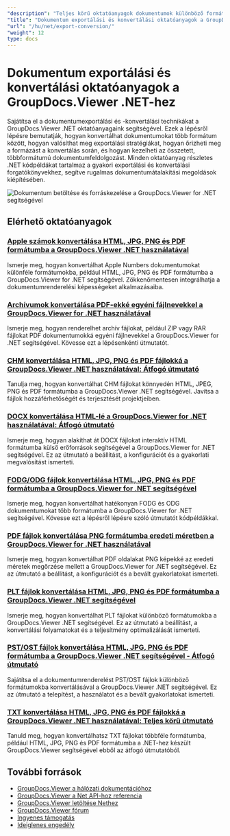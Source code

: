 ```yaml
---
"description": "Teljes körű oktatóanyagok dokumentumok különböző formátumokba exportálásához és dokumentumkonverziós stratégiák megvalósításához a GroupDocs.Viewer for .NET segítségével."
"title": "Dokumentum exportálási és konvertálási oktatóanyagok a GroupDocs.Viewer .NET-hez"
"url": "/hu/net/export-conversion/"
"weight": 12
type: docs
---
```

# Dokumentum exportálási és konvertálási oktatóanyagok a GroupDocs.Viewer .NET-hez

Sajátítsa el a dokumentumexportálási és -konvertálási technikákat a GroupDocs.Viewer .NET oktatóanyagaink segítségével. Ezek a lépésről lépésre bemutatják, hogyan konvertálhat dokumentumokat több formátum között, hogyan valósíthat meg exportálási stratégiákat, hogyan őrizheti meg a formázást a konvertálás során, és hogyan kezelheti az összetett, többformátumú dokumentumfeldolgozást. Minden oktatóanyag részletes .NET kódpéldákat tartalmaz a gyakori exportálási és konvertálási forgatókönyvekhez, segítve rugalmas dokumentumátalakítási megoldások kiépítésében.

![Dokumentum betöltése és forráskezelése a GroupDocs.Viewer for .NET segítségével](/viewer/export-conversion/image.png)

## Elérhető oktatóanyagok

### [Apple számok konvertálása HTML, JPG, PNG és PDF formátumba a GroupDocs.Viewer .NET használatával](./convert-apple-numbers-groupdocs-viewer-net/)
Ismerje meg, hogyan konvertálhat Apple Numbers dokumentumokat különféle formátumokba, például HTML, JPG, PNG és PDF formátumba a GroupDocs.Viewer for .NET segítségével. Zökkenőmentesen integrálhatja a dokumentumrenderelési képességeket alkalmazásaiba.

### [Archívumok konvertálása PDF-ekké egyéni fájlnevekkel a GroupDocs.Viewer for .NET használatával](./groupdocs-viewer-dotnet-convert-archives-to-pdfs-custom-filenames/)
Ismerje meg, hogyan renderelhet archív fájlokat, például ZIP vagy RAR fájlokat PDF dokumentumokká egyéni fájlnevekkel a GroupDocs.Viewer for .NET segítségével. Kövesse ezt a lépésenkénti útmutatót.

### [CHM konvertálása HTML, JPG, PNG és PDF fájlokká a GroupDocs.Viewer .NET használatával: Átfogó útmutató](./convert-chm-to-html-jpg-png-pdf-groupdocs-viewer-net/)
Tanulja meg, hogyan konvertálhat CHM fájlokat könnyedén HTML, JPEG, PNG és PDF formátumba a GroupDocs.Viewer .NET segítségével. Javítsa a fájlok hozzáférhetőségét és terjesztését projektjeiben.

### [DOCX konvertálása HTML-lé a GroupDocs.Viewer for .NET használatával: Átfogó útmutató](./groupdocs-viewer-dotnet-docx-to-html/)
Ismerje meg, hogyan alakíthat át DOCX fájlokat interaktív HTML formátumba külső erőforrások segítségével a GroupDocs.Viewer for .NET segítségével. Ez az útmutató a beállítást, a konfigurációt és a gyakorlati megvalósítást ismerteti.

### [FODG/ODG fájlok konvertálása HTML, JPG, PNG és PDF formátumba a GroupDocs.Viewer for .NET segítségével](./convert-fodg-og-documents-groupdocs-viewer-net/)
Ismerje meg, hogyan konvertálhat hatékonyan FODG és ODG dokumentumokat több formátumba a GroupDocs.Viewer for .NET segítségével. Kövesse ezt a lépésről lépésre szóló útmutatót kódpéldákkal.

### [PDF fájlok konvertálása PNG formátumba eredeti méretben a GroupDocs.Viewer for .NET használatával](./convert-pdfs-to-png-groupdocs-viewer-net/)
Ismerje meg, hogyan konvertálhat PDF oldalakat PNG képekké az eredeti méretek megőrzése mellett a GroupDocs.Viewer for .NET segítségével. Ez az útmutató a beállítást, a konfigurációt és a bevált gyakorlatokat ismerteti.

### [PLT fájlok konvertálása HTML, JPG, PNG és PDF formátumba a GroupDocs.Viewer .NET segítségével](./convert-plt-files-groupdocs-viewer-net/)
Ismerje meg, hogyan konvertálhat PLT fájlokat különböző formátumokba a GroupDocs.Viewer .NET segítségével. Ez az útmutató a beállítást, a konvertálási folyamatokat és a teljesítmény optimalizálását ismerteti.

### [PST/OST fájlok konvertálása HTML, JPG, PNG és PDF formátumba a GroupDocs.Viewer .NET segítségével - Átfogó útmutató](./convert-pst-ost-files-groupdocs-viewer-net/)
Sajátítsa el a dokumentumrenderelést PST/OST fájlok különböző formátumokba konvertálásával a GroupDocs.Viewer .NET segítségével. Ez az útmutató a telepítést, a használatot és a bevált gyakorlatokat ismerteti.

### [TXT konvertálása HTML, JPG, PNG és PDF fájlokká a GroupDocs.Viewer .NET használatával: Teljes körű útmutató](./groupdocs-viewer-dotnet-txt-conversion-guide/)
Tanuld meg, hogyan konvertálhatsz TXT fájlokat többféle formátumba, például HTML, JPG, PNG és PDF formátumba a .NET-hez készült GroupDocs.Viewer segítségével ebből az átfogó útmutatóból.

## További források

- [GroupDocs.Viewer a hálózati dokumentációhoz](https://docs.groupdocs.com/viewer/net/)
- [GroupDocs.Viewer a Net API-hoz referencia](https://reference.groupdocs.com/viewer/net/)
- [GroupDocs.Viewer letöltése Nethez](https://releases.groupdocs.com/viewer/net/)
- [GroupDocs.Viewer fórum](https://forum.groupdocs.com/c/viewer/9)
- [Ingyenes támogatás](https://forum.groupdocs.com/)
- [Ideiglenes engedély](https://purchase.groupdocs.com/temporary-license/)